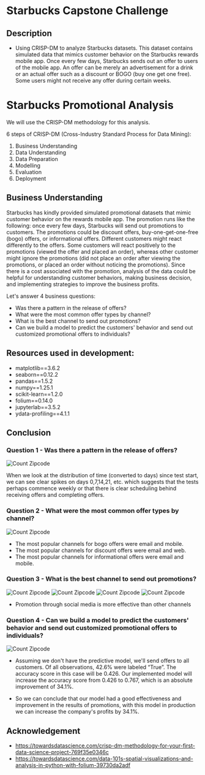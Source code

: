 # Starbucks Capstone Challenge

## Description

- Using CRISP-DM to analyze Starbucks datasets. This dataset contains simulated data that mimics customer behavior on the Starbucks rewards mobile app. Once every few days, Starbucks sends out an offer to users of the mobile app. An offer can be merely an advertisement for a drink or an actual offer such as a discount or BOGO (buy one get one free). Some users might not receive any offer during certain weeks.

# Starbucks Promotional Analysis
We will use the CRISP-DM methodology for this analysis.

6 steps of CRISP-DM (Cross-Industry Standard Process for Data Mining):
1. Business Understanding
1. Data Understanding
1. Data Preparation
1. Modelling
1. Evaluation
1. Deployment

## Business Understanding
Starbucks has kindly provided simulated promotional datasets that mimic customer behavior on the rewards mobile app. The promotion runs like the following: once every few days, Starbucks will send out promotions to customers. The promotions could be discount offers, buy-one-get-one-free (bogo) offers, or informational offers. Different customers might react differently to the offers. Some customers will react positively to the promotions (viewed the offer and placed an order), whereas other customer might ignore the promotions (did not place an order after viewing the promotions, or placed an order without noticing the promotions). Since there is a cost associated with the promotion, analysis of the data could be helpful for understanding customer behaviors, making business decision, and implementing strategies to improve the business profits.


Let's answer 4 business questions:

- Was there a pattern in the release of offers?
- What were the most common offer types by channel?
- What is the best channel to send out promotions?
- Can we build a model to predict the customers' behavior and send out customized promotional offers to individuals?

## Resources used in development:
 - matplotlib==3.6.2
 - seaborn==0.12.2
 - pandas==1.5.2
 - numpy==1.25.1
 - scikit-learn==1.2.0
 - folium==0.14.0
 - jupyterlab==3.5.2
 - ydata-profiling==4.1.1

## Conclusion

### Question 1 - Was there a pattern in the release of offers? 
![Count Zipcode](images/days.png)

When we look at the distribution of time (converted to days) since test start, we can see clear spikes on days 0,7,14,21, etc. which suggests that the tests perhaps commence weekly or that there is clear scheduling behind receiving offers and completing offers.

### Question 2 - What were the most common offer types by channel?
![Count Zipcode](images/channels.png)
- The most popular channels for bogo offers were email and mobile.
- The most popular channels for discount offers were email and web.
- The most popular channels for informational offers were email and mobile.

### Question 3 - What is the best channel to send out promotions? 
![Count Zipcode](images/channel_email.png)
![Count Zipcode](images/channel_mobile.png)
![Count Zipcode](images/channel_web.png)
![Count Zipcode](images/channel_social.png)
 - Promotion through social media is more effective than other channels

 ### Question 4 - Can we build a model to predict the customers' behavior and send out customized promotional offers to individuals?
![Count Zipcode](images/model_result.png)

 - Assuming we don't have the predictive model, we'll send offers to all customers. Of all observations, 42.6% were labeled “True”. The accuracy score in this case will be 0.426. Our implemented model will increase the accuracy score from 0.426 to 0.767, which is an absolute improvement of 34.1%.

 - So we can conclude that our model had a good effectiveness and improvement in the results of promotions, with this model in production we can increase the company's profits by 34.1%.

## Acknowledgement

 - https://towardsdatascience.com/crisp-dm-methodology-for-your-first-data-science-project-769f35e0346c
  - https://towardsdatascience.com/data-101s-spatial-visualizations-and-analysis-in-python-with-folium-39730da2adf
